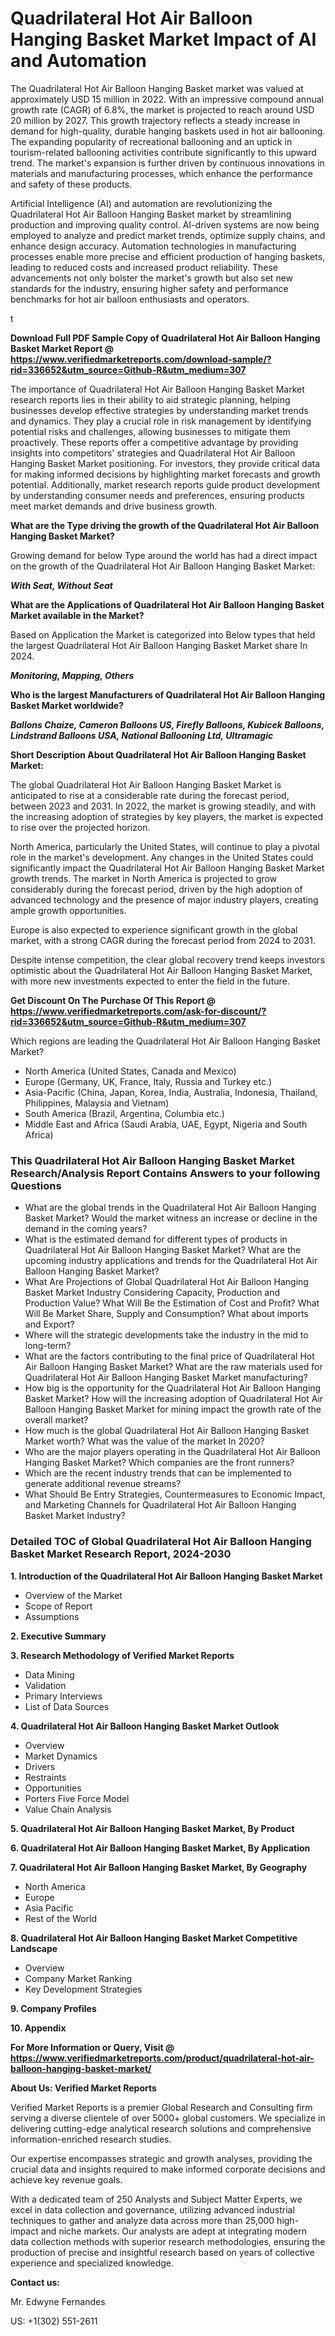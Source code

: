 <meta name="title" content="Global Quadrilateral Hot Air Balloon Hanging Basket Market Impact of AI and Automation"><meta name="description" content="The Quadrilateral Hot Air Balloon Hanging Basket market was valued at approximately USD 15 million in 2022. With an impressive compound annual growth rate (CAGR) of 6."><meta name="title" content="Quadrilateral Hot Air Balloon Hanging Basket Market Size, Share, Scope, Trends, Growth, Opportunities, Analysis, Forecast"><h1>Quadrilateral Hot Air Balloon Hanging Basket Market Impact of AI and Automation</h1><p>The Quadrilateral Hot Air Balloon Hanging Basket market was valued at approximately USD 15 million in 2022. With an impressive compound annual growth rate (CAGR) of 6.8%, the market is projected to reach around USD 20 million by 2027. This growth trajectory reflects a steady increase in demand for high-quality, durable hanging baskets used in hot air ballooning. The expanding popularity of recreational ballooning and an uptick in tourism-related ballooning activities contribute significantly to this upward trend. The market's expansion is further driven by continuous innovations in materials and manufacturing processes, which enhance the performance and safety of these products.</p><p>Artificial Intelligence (AI) and automation are revolutionizing the Quadrilateral Hot Air Balloon Hanging Basket market by streamlining production and improving quality control. AI-driven systems are now being employed to analyze and predict market trends, optimize supply chains, and enhance design accuracy. Automation technologies in manufacturing processes enable more precise and efficient production of hanging baskets, leading to reduced costs and increased product reliability. These advancements not only bolster the market's growth but also set new standards for the industry, ensuring higher safety and performance benchmarks for hot air balloon enthusiasts and operators.</p>t</p><p id="" class=""><strong>Download Full PDF Sample Copy of Quadrilateral Hot Air Balloon Hanging Basket Market Report @ <a href="https://www.verifiedmarketreports.com/download-sample/?rid=336652&utm_source=Github-R&utm_medium=307" target="_blank">https://www.verifiedmarketreports.com/download-sample/?rid=336652&utm_source=Github-R&utm_medium=307</a></strong></p><p>The importance of&nbsp;Quadrilateral Hot Air Balloon Hanging Basket Market research reports lies in their ability to aid strategic planning, helping businesses develop effective strategies by understanding market trends and dynamics. They play a crucial role in risk management by identifying potential risks and challenges, allowing businesses to mitigate them proactively. These reports offer a competitive advantage by providing insights into competitors' strategies and Quadrilateral Hot Air Balloon Hanging Basket Market positioning. For investors, they provide critical data for making informed decisions by highlighting market forecasts and growth potential. Additionally, market research reports guide product development by understanding consumer needs and preferences, ensuring products meet market demands and drive business growth.</p><p><strong>What are the&nbsp;Type driving the growth of the Quadrilateral Hot Air Balloon Hanging Basket Market?</strong></p><p id="" class="">Growing demand for below Type around the world has had a direct impact on the growth of the Quadrilateral Hot Air Balloon Hanging Basket Market:</p><em><strong>With Seat, Without Seat</strong></em></p><strong>What are the&nbsp;Applications&nbsp;of Quadrilateral Hot Air Balloon Hanging Basket Market available in the Market?</strong></p><p id="" class="">Based on Application the Market is categorized into Below types that held the largest Quadrilateral Hot Air Balloon Hanging Basket Market share In 2024.</p><em><strong>Monitoring, Mapping, Others</strong></em></p><strong>Who is the largest Manufacturers of Quadrilateral Hot Air Balloon Hanging Basket Market worldwide?</strong></p><p><em><strong>Ballons Chaize, Cameron Balloons US, Firefly Balloons, Kubicek Balloons, Lindstrand Balloons USA, National Ballooning Ltd, Ultramagic</strong></em></p><p id="" class=""><strong>Short Description About Quadrilateral Hot Air Balloon Hanging Basket Market:</strong></p><p>The global Quadrilateral Hot Air Balloon Hanging Basket Market is anticipated to rise at a considerable rate during the forecast period, between 2023 and 2031. In 2022, the market is growing steadily, and with the increasing adoption of strategies by key players, the market is expected to rise over the projected horizon.</p><p>North America, particularly the United States, will continue to play a pivotal role in the market's development. Any changes in the United States could significantly impact the Quadrilateral Hot Air Balloon Hanging Basket Market growth trends. The market in North America is projected to grow considerably during the forecast period, driven by the high adoption of advanced technology and the presence of major industry players, creating ample growth opportunities.</p><p>Europe is also expected to experience significant growth in the global market, with a strong CAGR during the forecast period from 2024 to 2031.</p><p>Despite intense competition, the clear global recovery trend keeps investors optimistic about the Quadrilateral Hot Air Balloon Hanging Basket Market, with more new investments expected to enter the field in the future.</p><p id="" class=""><strong>Get Discount On The Purchase Of This Report @ <a href="https://www.verifiedmarketreports.com/ask-for-discount/?rid=336652&utm_source=Github-R&utm_medium=307" target="_blank">https://www.verifiedmarketreports.com/ask-for-discount/?rid=336652&utm_source=Github-R&utm_medium=307</a></strong></p>Which regions are leading the Quadrilateral Hot Air Balloon Hanging Basket Market?</p><ul><li>North America (United States, Canada and Mexico)</li><li>Europe (Germany, UK, France, Italy, Russia and Turkey etc.)</li><li>Asia-Pacific (China, Japan, Korea, India, Australia, Indonesia, Thailand, Philippines, Malaysia and Vietnam)</li><li>South America (Brazil, Argentina, Columbia etc.)</li><li>Middle East and Africa (Saudi Arabia, UAE, Egypt, Nigeria and South Africa)</li></ul><h3 id="" class="">This Quadrilateral Hot Air Balloon Hanging Basket Market Research/Analysis Report Contains Answers to your following Questions</h3><ul><li>What are the global trends in the Quadrilateral Hot Air Balloon Hanging Basket Market? Would the market witness an increase or decline in the demand in the coming years?</li><li>What is the estimated demand for different types of products in Quadrilateral Hot Air Balloon Hanging Basket Market? What are the upcoming industry applications and trends for the Quadrilateral Hot Air Balloon Hanging Basket Market?</li><li>What Are Projections of Global Quadrilateral Hot Air Balloon Hanging Basket Market Industry Considering Capacity, Production and Production Value? What Will Be the Estimation of Cost and Profit? What Will Be Market Share, Supply and Consumption? What about imports and Export?</li><li>Where will the strategic developments take the industry in the mid to long-term?</li><li>What are the factors contributing to the final price of Quadrilateral Hot Air Balloon Hanging Basket Market? What are the raw materials used for Quadrilateral Hot Air Balloon Hanging Basket Market manufacturing?</li><li>How big is the opportunity for the Quadrilateral Hot Air Balloon Hanging Basket Market? How will the increasing adoption of Quadrilateral Hot Air Balloon Hanging Basket Market for mining impact the growth rate of the overall market?</li><li>How much is the global Quadrilateral Hot Air Balloon Hanging Basket Market worth? What was the value of the market In 2020?</li><li>Who are the major players operating in the Quadrilateral Hot Air Balloon Hanging Basket Market? Which companies are the front runners?</li><li>Which are the recent industry trends that can be implemented to generate additional revenue streams?</li><li>What Should Be Entry Strategies, Countermeasures to Economic Impact, and Marketing Channels for Quadrilateral Hot Air Balloon Hanging Basket Market Industry?</li></ul><h3 id="" class="">Detailed TOC of Global Quadrilateral Hot Air Balloon Hanging Basket Market Research Report, 2024-2030</h3><p id="" class=""><strong>1. Introduction of the Quadrilateral Hot Air Balloon Hanging Basket Market</strong></p><ul><li>Overview of the Market</li><li>Scope of Report</li><li>Assumptions</li></ul><p id="" class=""><strong>2. Executive Summary</strong></p><p id="" class=""><strong>3. Research Methodology of Verified Market Reports</strong></p><ul><li>Data Mining</li><li>Validation</li><li>Primary Interviews</li><li>List of Data Sources</li></ul><p id="" class=""><strong>4. Quadrilateral Hot Air Balloon Hanging Basket Market Outlook</strong></p><ul><li>Overview</li><li>Market Dynamics</li><li>Drivers</li><li>Restraints</li><li>Opportunities</li><li>Porters Five Force Model</li><li>Value Chain Analysis</li></ul><p id="" class=""><strong>5. Quadrilateral Hot Air Balloon Hanging Basket Market, By Product</strong></p><p id="" class=""><strong>6. Quadrilateral Hot Air Balloon Hanging Basket Market, By Application</strong></p><p id="" class=""><strong>7. Quadrilateral Hot Air Balloon Hanging Basket Market, By Geography</strong></p><ul><li>North America</li><li>Europe</li><li>Asia Pacific</li><li>Rest of the World</li></ul><p id="" class=""><strong>8. Quadrilateral Hot Air Balloon Hanging Basket Market Competitive Landscape</strong></p><ul><li>Overview</li><li>Company Market Ranking</li><li>Key Development Strategies</li></ul><p id="" class=""><strong>9. Company Profiles</strong></p><p id="" class=""><strong>10. Appendix</strong></p><p id="" class=""><strong>For More Information or Query, Visit @ <a href="https://www.verifiedmarketreports.com/product/quadrilateral-hot-air-balloon-hanging-basket-market/" target="_blank">https://www.verifiedmarketreports.com/product/quadrilateral-hot-air-balloon-hanging-basket-market/</a></strong></p><p id="" class=""><strong>About Us: Verified Market Reports</strong></p><p id="" class="">Verified Market Reports is a premier Global Research and Consulting firm serving a diverse clientele of over 5000+ global customers. We specialize in delivering cutting-edge analytical research solutions and comprehensive information-enriched research studies.</p><p id="" class="">Our expertise encompasses strategic and growth analyses, providing the crucial data and insights required to make informed corporate decisions and achieve key revenue goals.</p><p id="" class="">With a dedicated team of 250 Analysts and Subject Matter Experts, we excel in data collection and governance, utilizing advanced industrial techniques to gather and analyze data across more than 25,000 high-impact and niche markets. Our analysts are adept at integrating modern data collection methods with superior research methodologies, ensuring the production of precise and insightful research based on years of collective experience and specialized knowledge.</p><p id="" class=""><strong>Contact us:</strong></p><p id="" class="">Mr. Edwyne Fernandes</p><p id="" class="">US: +1(302) 551-2611</p>